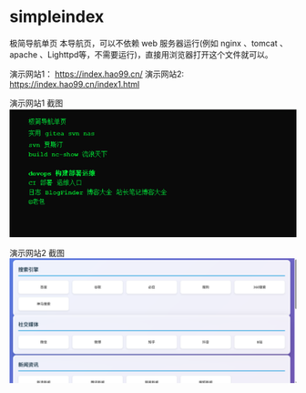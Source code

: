 # simpleindex
极简导航单页
本导航页，可以不依赖 web 服务器运行(例如 nginx 、tomcat 、apache 、Lighttpd‌等，不需要运行)，直接用浏览器打开这个文件就可以。

演示网站1： https://index.hao99.cn/
演示网站2:  https://index.hao99.cn/index1.html

演示网站1  截图  
![图片描述](docs/index-1.png)


演示网站2 截图  
![图片描述](docs/index2.png)